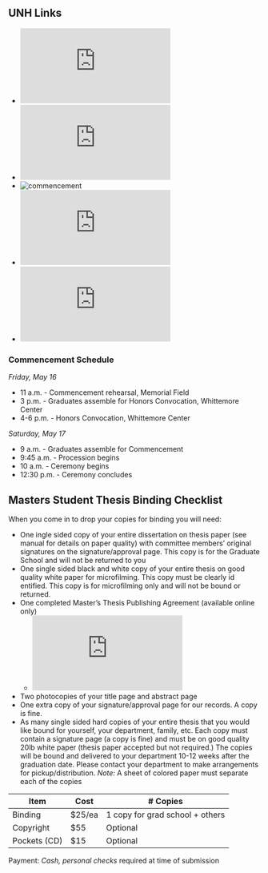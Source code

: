 


## UNH Links

* ![Thesis checklist](http://www.gradschool.unh.edu/pdf/td_checklist.pdf)
* ![Thesis Manual](http://www.gradschool.unh.edu/pdf/td_manual.pdf)
* ![commencement](http://www.unh.edu/universityevents/commencement/)
* ![concluding experience](http://www.gradschool.unh.edu/pdf/concluding_experience.pdf)
* ![dates and deadlines](http://www.unh.edu/universityevents/commencement/dates.html)


### Commencement Schedule

*Friday, May 16*
* 11 a.m. - Commencement rehearsal, Memorial Field
* 3 p.m. - Graduates assemble for Honors Convocation, Whittemore Center
* 4-6 p.m. - Honors Convocation, Whittemore Center

*Saturday, May 17*
* 9 a.m. - Graduates assemble for Commencement
* 9:45 a.m. - Procession begins
* 10 a.m. - Ceremony begins
* 12:30 p.m. - Ceremony concludes


## Masters Student Thesis Binding Checklist

When you come in to drop your copies for binding you will need:
* One ingle sided copy of your entire dissertation on thesis paper (see manual for details on paper quality) with committee members’ original signatures on the signature/approval page. This copy is for the Graduate School and will not be returned to you
* One single sided black and white copy of your entire thesis on good quality white paper for microfilming. This copy must be clearly id entified. This copy is for microfilming only and will not be bound or returned.
* One completed Master’s Thesis Publishing Agreement (available online only)
    * ![UMI Agree](http://www.gradschool.unh.edu/pdf/frm_umi_agree.pdf)
* Two photocopies of your title page and abstract page
* One extra copy of your signature/approval page for our records. A copy is fine.
* As many single sided hard copies of your entire thesis that you would like bound for yourself, your department, family, etc. Each copy must contain a signature page (a copy is fine) and must be on good quality 20lb white paper (thesis paper accepted but not required.) The copies will be bound and delivered to your department 10-12 weeks after the graduation date. Please contact your department to make arrangements for pickup/distribution.
*Note:* A sheet of colored paper must separate each of the copies


| Item         | Cost   | # Copies                        |
|--------------|--------|---------------------------------|
| Binding      | $25/ea | 1 copy for grad school + others |
| Copyright    | $55    | Optional                        |
| Pockets (CD) | $15    | Optional                        |

Payment: *Cash, personal checks* required at time of submission
